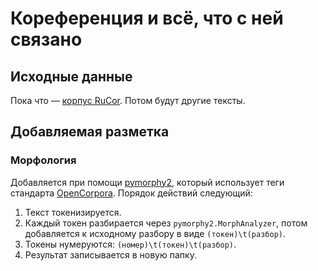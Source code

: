 # Кореференция и всё, что с ней связано

## Исходные данные
Пока что — [корпус RuCor](http://rucoref.maimbava.net). Потом будут другие тексты.

## Добавляемая разметка
### Морфология
Добавляется при помощи [pymorphy2](http://pymorphy2.readthedocs.io/en/latest/index.html), который использует теги стандарта [OpenCorpora](http://opencorpora.org/dict.php?act=gram). Порядок действий следующий:

1. Текст токенизируется.
2. Каждый токен разбирается через ```pymorphy2.MorphAnalyzer```, потом добавляется к исходному разбору в виде ```(токен)\t(разбор)```.
3. Токены нумеруются: ```(номер)\t(токен)\t(разбор)```.
4. Результат записывается в новую папку.